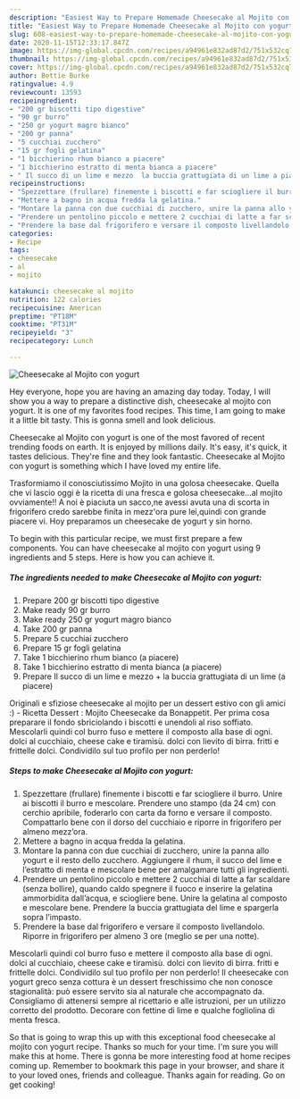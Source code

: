 ```yaml
---
description: "Easiest Way to Prepare Homemade Cheesecake al Mojito con yogurt"
title: "Easiest Way to Prepare Homemade Cheesecake al Mojito con yogurt"
slug: 608-easiest-way-to-prepare-homemade-cheesecake-al-mojito-con-yogurt
date: 2020-11-15T12:33:17.847Z
image: https://img-global.cpcdn.com/recipes/a94961e832ad87d2/751x532cq70/cheesecake-al-mojito-con-yogurt-recipe-main-photo.jpg
thumbnail: https://img-global.cpcdn.com/recipes/a94961e832ad87d2/751x532cq70/cheesecake-al-mojito-con-yogurt-recipe-main-photo.jpg
cover: https://img-global.cpcdn.com/recipes/a94961e832ad87d2/751x532cq70/cheesecake-al-mojito-con-yogurt-recipe-main-photo.jpg
author: Bettie Burke
ratingvalue: 4.9
reviewcount: 13593
recipeingredient:
- "200 gr biscotti tipo digestive"
- "90 gr burro"
- "250 gr yogurt magro bianco"
- "200 gr panna"
- "5 cucchiai zucchero"
- "15 gr fogli gelatina"
- "1 bicchierino rhum bianco a piacere"
- "1 bicchierino estratto di menta bianca a piacere"
- " Il succo di un lime e mezzo  la buccia grattugiata di un lime a piacere"
recipeinstructions:
- "Spezzettare (frullare) finemente i biscotti e far sciogliere il burro. Unire ai biscotti il burro e mescolare. Prendere uno stampo (da 24 cm) con cerchio apribile, foderarlo con carta da forno e versare il composto. Compattarlo bene con il dorso del cucchiaio e riporre in frigorifero per almeno mezz’ora."
- "Mettere a bagno in acqua fredda la gelatina."
- "Montare la panna con due cucchiai di zucchero, unire la panna allo yogurt e il resto dello zucchero. Aggiungere il rhum, il succo del lime e l’estratto di menta e mescolare bene per amalgamare tutti gli ingredienti."
- "Prendere un pentolino piccolo e mettere 2 cucchiai di latte a far scaldare (senza bollire), quando caldo spegnere il fuoco e inserire la gelatina ammorbidita dall’acqua, e sciogliere bene. Unire la gelatina al composto e mescolare bene. Prendere la buccia grattugiata del lime e spargerla sopra l’impasto."
- "Prendere la base dal frigorifero e versare il composto livellandolo. Riporre in frigorifero per almeno 3 ore (meglio se per una notte)."
categories:
- Recipe
tags:
- cheesecake
- al
- mojito

katakunci: cheesecake al mojito 
nutrition: 122 calories
recipecuisine: American
preptime: "PT18M"
cooktime: "PT31M"
recipeyield: "3"
recipecategory: Lunch

---
```



![Cheesecake al Mojito con yogurt](https://img-global.cpcdn.com/recipes/a94961e832ad87d2/751x532cq70/cheesecake-al-mojito-con-yogurt-recipe-main-photo.jpg)

Hey everyone, hope you are having an amazing day today. Today, I will show you a way to prepare a distinctive dish, cheesecake al mojito con yogurt. It is one of my favorites food recipes. This time, I am going to make it a little bit tasty. This is gonna smell and look delicious.

Cheesecake al Mojito con yogurt is one of the most favored of recent trending foods on earth. It is enjoyed by millions daily. It's easy, it's quick, it tastes delicious. They're fine and they look fantastic. Cheesecake al Mojito con yogurt is something which I have loved my entire life.

Trasformiamo il conosciutissimo Mojito in una golosa cheesecake. Quella che vi lascio oggi è la ricetta di una fresca e golosa cheesecake…al mojito ovviamente!! A noi è piaciuta un sacco,ne avessi avuta una di scorta in frigorifero credo sarebbe finita in mezz&#39;ora pure lei,quindi con grande piacere vi. Hoy preparamos un cheesecake de yogurt y sin horno.


To begin with this particular recipe, we must first prepare a few components. You can have cheesecake al mojito con yogurt using 9 ingredients and 5 steps. Here is how you can achieve it.

<!--inarticleads1-->

##### The ingredients needed to make Cheesecake al Mojito con yogurt:

1. Prepare 200 gr biscotti tipo digestive
1. Make ready 90 gr burro
1. Make ready 250 gr yogurt magro bianco
1. Take 200 gr panna
1. Prepare 5 cucchiai zucchero
1. Prepare 15 gr fogli gelatina
1. Take 1 bicchierino rhum bianco (a piacere)
1. Take 1 bicchierino estratto di menta bianca (a piacere)
1. Prepare  Il succo di un lime e mezzo + la buccia grattugiata di un lime (a piacere)


Originali e sfiziose cheesecake al mojito per un dessert estivo con gli amici :) - Ricetta Dessert : Mojito Cheesecake da Bonappetit. Per prima cosa preparare il fondo sbriciolando i biscotti e unendoli al riso soffiato. Mescolarli quindi col burro fuso e mettere il composto alla base di ogni. dolci al cucchiaio, cheese cake e tiramisù. dolci con lievito di birra. fritti e frittelle dolci. Condividilo sul tuo profilo per non perderlo! 

<!--inarticleads2-->

##### Steps to make Cheesecake al Mojito con yogurt:

1. Spezzettare (frullare) finemente i biscotti e far sciogliere il burro. Unire ai biscotti il burro e mescolare. Prendere uno stampo (da 24 cm) con cerchio apribile, foderarlo con carta da forno e versare il composto. Compattarlo bene con il dorso del cucchiaio e riporre in frigorifero per almeno mezz’ora.
1. Mettere a bagno in acqua fredda la gelatina.
1. Montare la panna con due cucchiai di zucchero, unire la panna allo yogurt e il resto dello zucchero. Aggiungere il rhum, il succo del lime e l’estratto di menta e mescolare bene per amalgamare tutti gli ingredienti.
1. Prendere un pentolino piccolo e mettere 2 cucchiai di latte a far scaldare (senza bollire), quando caldo spegnere il fuoco e inserire la gelatina ammorbidita dall’acqua, e sciogliere bene. Unire la gelatina al composto e mescolare bene. Prendere la buccia grattugiata del lime e spargerla sopra l’impasto.
1. Prendere la base dal frigorifero e versare il composto livellandolo. Riporre in frigorifero per almeno 3 ore (meglio se per una notte).


Mescolarli quindi col burro fuso e mettere il composto alla base di ogni. dolci al cucchiaio, cheese cake e tiramisù. dolci con lievito di birra. fritti e frittelle dolci. Condividilo sul tuo profilo per non perderlo! Il cheesecake con yogurt greco senza cottura è un dessert freschissimo che non conosce stagionalità: può essere servito sia al naturale che accompagnato da. Consigliamo di attenersi sempre al ricettario e alle istruzioni, per un utilizzo corretto del prodotto. Decorare con fettine di lime e qualche fogliolina di menta fresca. 

So that is going to wrap this up with this exceptional food cheesecake al mojito con yogurt recipe. Thanks so much for your time. I'm sure you will make this at home. There is gonna be more interesting food at home recipes coming up. Remember to bookmark this page in your browser, and share it to your loved ones, friends and colleague. Thanks again for reading. Go on get cooking!
